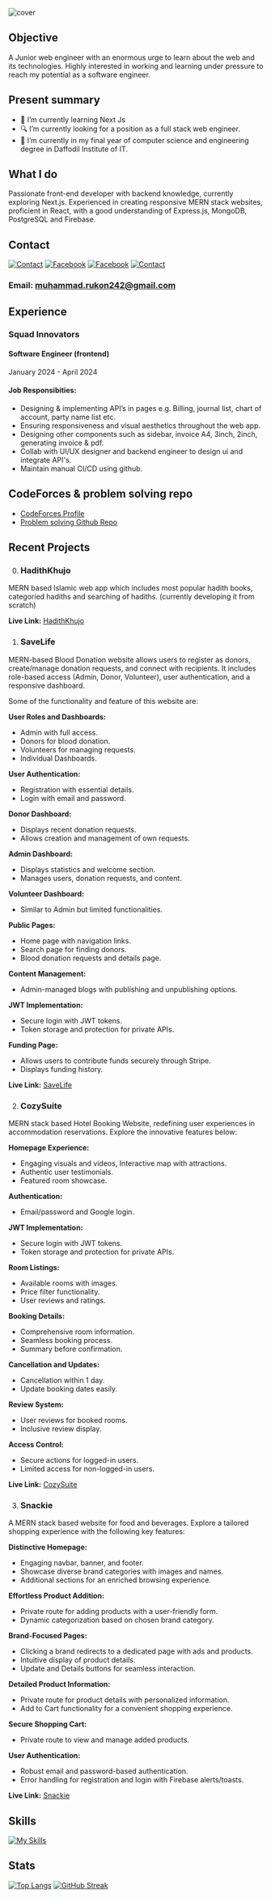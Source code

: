 ![cover](<https://github.com/MuhammadRukon/MuhammadRukon/blob/main/covergithub.com.png>)

## Objective

A Junior web engineer with an enormous urge to learn about the web and its technologies. Highly interested in working and learning under pressure to reach my potential as a software engineer.

## Present summary

- 🌱 I’m currently learning Next Js
- 🔍 I’m currently looking for a position as a full stack web engineer.
- 🤔 I’m currently in my final year of computer science and engineering degree in Daffodil Institute of IT.

## What I do

Passionate front-end developer with backend knowledge, currently exploring Next.js. Experienced in creating responsive MERN stack websites, proficient in React, with a good understanding of Express.js, MongoDB, PostgreSQL and Firebase.

## Contact

[![Contact](https://skillicons.dev/icons?i=linkedin)](https://www.linkedin.com/in/muhammadrukon/)
[![Facebook](https://github.com/MuhammadRukon/MuhammadRukon/blob/main/facebook.png?raw=true)](https://www.facebook.com/muhammad.rukon.7/)
[![Facebook](https://skillicons.dev/icons?i=twitter)](https://twitter.com/muhammadRukon2)
[![Contact](https://skillicons.dev/icons?i=instagram)](https://www.instagram.com/muhammad.rukon/)

### Email: muhammad.rukon242@gmail.com

## Experience

### Squad Innovators 
#### Software Engineer (frontend)
January 2024 - April 2024
#### Job Responsibities:

- Designing & implementing API’s in pages e.g. Billing, journal list, chart of account, party name list etc.
- Ensuring responsiveness and visual aesthetics throughout the web app.
- Designing other components such as sidebar, invoice A4, 3inch, 2inch, generating invoice & pdf.
- Collab with UI/UX designer and backend engineer to design ui and integrate API's.
- Maintain manual CI/CD using github.

## CodeForces & problem solving repo

- [CodeForces Profile ](https://codeforces.com/profile/Escanor_)
- [Problem solving Github Repo ](https://github.com/MuhammadRukon/problem-solving)

## Recent Projects

0. ### HadithKhujo

MERN based Islamic web app which includes most popular hadith books, categoried hadiths and searching of hadiths. (currently developing it from scratch)

**Live Link:** [HadithKhujo](https://hadithkhujo.netlify.app/)

1. ### SaveLife

MERN-based Blood Donation website allows users to register as donors, create/manage donation requests, and connect with recipients. It includes role-based access (Admin, Donor, Volunteer), user authentication, and a responsive dashboard.

Some of the functionality and feature of this website are:

**User Roles and Dashboards:**

- Admin with full access.
- Donors for blood donation.
- Volunteers for managing requests.
- Individual Dashboards.

**User Authentication:**

- Registration with essential details.
- Login with email and password.

**Donor Dashboard:**

- Displays recent donation requests.
- Allows creation and management of own requests.

**Admin Dashboard:**

- Displays statistics and welcome section.
- Manages users, donation requests, and content.

**Volunteer Dashboard:**

- Similar to Admin but limited functionalities.

**Public Pages:**

- Home page with navigation links.
- Search page for finding donors.
- Blood donation requests and details page.

**Content Management:**

- Admin-managed blogs with publishing and unpublishing options.

**JWT Implementation:**

- Secure login with JWT tokens.
- Token storage and protection for private APIs.

**Funding Page:**

- Allows users to contribute funds securely through Stripe.
- Displays funding history.

**Live Link:** [SaveLife](https://savelife-6b7c9.web.app)

2. ### CozySuite

MERN stack based Hotel Booking Website, redefining user experiences in accommodation reservations. Explore the innovative features below:

**Homepage Experience:**

- Engaging visuals and videos, Interactive map with attractions.
- Authentic user testimonials.
- Featured room showcase.

**Authentication:**

- Email/password and Google login.

**JWT Implementation:**

- Secure login with JWT tokens.
- Token storage and protection for private APIs.

**Room Listings:**

- Available rooms with images.
- Price filter functionality.
- User reviews and ratings.

**Booking Details:**

- Comprehensive room information.
- Seamless booking process.
- Summary before confirmation.

**Cancellation and Updates:**

- Cancellation within 1 day.
- Update booking dates easily.

**Review System:**

- User reviews for booked rooms.
- Inclusive review display.

**Access Control:**

- Secure actions for logged-in users.
- Limited access for non-logged-in users.

**Live Link:** [CozySuite](https://cozysuite-15955.web.app/)

3. ### Snackie

A MERN stack based website for food and beverages. Explore a tailored shopping experience with the following key features:

**Distinctive Homepage:**

- Engaging navbar, banner, and footer.
- Showcase diverse brand categories with images and names.
- Additional sections for an enriched browsing experience.

**Effortless Product Addition:**

- Private route for adding products with a user-friendly form.
- Dynamic categorization based on chosen brand category.

**Brand-Focused Pages:**

- Clicking a brand redirects to a dedicated page with ads and products.
- Intuitive display of product details.
- Update and Details buttons for seamless interaction.

**Detailed Product Information:**

- Private route for product details with personalized information.
- Add to Cart functionality for a convenient shopping experience.

**Secure Shopping Cart:**

- Private route to view and manage added products.

**User Authentication:**

- Robust email and password-based authentication.
- Error handling for registration and login with Firebase alerts/toasts.

**Live Link:** [Snackie](https://brand-shop-48c61.web.app)

## Skills

[![My Skills](https://skillicons.dev/icons?i=js,c++,c,react,express,mongodb,firebase,tailwind,bootstrap,vscode,vite,vercel,netlify,html,css)](https://skillicons.dev)

## Stats

[![Top Langs](https://github-readme-stats.vercel.app/api/top-langs/?username=MuhammadRukon&theme=transparent&card_width=1000&hide_border=true)](https://github.com/anuraghazra/github-readme-stats)
[![GitHub Streak](https://streak-stats.demolab.com?user=MuhammadRukon&theme=transparent&hide_border=true&card_width=1000)](https://git.io/streak-stats)
